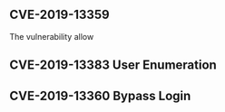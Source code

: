 ## CVE-2019-13359
The vulnerability allow 

## CVE-2019-13383      User Enumeration
## CVE-2019-13360      Bypass Login
